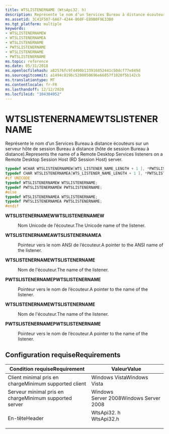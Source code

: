 ```yaml
---
title: WTSLISTENERNAME (WtsApi32. h)
description: Représente le nom d’un Services Bureau à distance écouteurs sur un serveur hôte de session Bureau à distance (hôte de session Bureau à distance).
ms.assetid: 3C41F507-6A67-4244-860F-E89B0F9E33B0
ms.tgt_platform: multiple
keywords:
- WTSLISTENERNAMEW
- WTSLISTENERNAMEA
- WTSLISTENERNAME
- PWTSLISTENERNAME
- WTSLISTENERNAME
- PWTSLISTENERNAME
ms.topic: reference
ms.date: 05/31/2018
ms.openlocfilehash: a82576fc9f4490b133916852441c50dcf77e849d
ms.sourcegitcommit: a1494c819bc5200050696e66057f1020f5b142cb
ms.translationtype: MT
ms.contentlocale: fr-FR
ms.lasthandoff: 12/12/2020
ms.locfileid: "104384952"
---
```

# <a name="wtslistenername"></a><span data-ttu-id="05101-109">WTSLISTENERNAME</span><span class="sxs-lookup"><span data-stu-id="05101-109">WTSLISTENERNAME</span></span>

<span data-ttu-id="05101-110">Représente le nom d’un Services Bureau à distance écouteurs sur un serveur hôte de session Bureau à distance (hôte de session Bureau à distance).</span><span class="sxs-lookup"><span data-stu-id="05101-110">Represents the name of a Remote Desktop Services listeners on a Remote Desktop Session Host (RD Session Host) server.</span></span>


```C++
typedef WCHAR WTSLISTENERNAMEW[WTS_LISTENER_NAME_LENGTH + 1 ], *PWTSLISTENERNAMEW;
typedef CHAR WTSLISTENERNAMEA[WTS_LISTENER_NAME_LENGTH + 1 ], *PWTSLISTENERNAMEA;
#if UNICODE
typedef WTSLISTENERNAMEW WTSLISTENERNAME;
typedef PWTSLISTENERNAMEW PWTSLISTENERNAME;
#else 
typedef WTSLISTENERNAMEA WTSLISTENERNAME;
typedef PWTSLISTENERNAMEA PWTSLISTENERNAME;
#endif 
```



<dl> <dt>

<span data-ttu-id="05101-111">**WTSLISTENERNAMEW**</span><span class="sxs-lookup"><span data-stu-id="05101-111">**WTSLISTENERNAMEW**</span></span>
</dt> <dd>

<span data-ttu-id="05101-112">Nom Unicode de l’écouteur.</span><span class="sxs-lookup"><span data-stu-id="05101-112">The Unicode name of the listener.</span></span>

</dd> <dt>

<span data-ttu-id="05101-113">**WTSLISTENERNAMEA**</span><span class="sxs-lookup"><span data-stu-id="05101-113">**WTSLISTENERNAMEA**</span></span>
</dt> <dd>

<span data-ttu-id="05101-114">Pointeur vers le nom ANSI de l’écouteur.</span><span class="sxs-lookup"><span data-stu-id="05101-114">A pointer to the ANSI name of the listener.</span></span>

</dd> <dt>

<span data-ttu-id="05101-115">**WTSLISTENERNAME**</span><span class="sxs-lookup"><span data-stu-id="05101-115">**WTSLISTENERNAME**</span></span>
</dt> <dd>

<span data-ttu-id="05101-116">Nom de l'écouteur.</span><span class="sxs-lookup"><span data-stu-id="05101-116">The name of the listener.</span></span>

</dd> <dt>

<span data-ttu-id="05101-117">**PWTSLISTENERNAME**</span><span class="sxs-lookup"><span data-stu-id="05101-117">**PWTSLISTENERNAME**</span></span>
</dt> <dd>

<span data-ttu-id="05101-118">Pointeur vers le nom de l’écouteur.</span><span class="sxs-lookup"><span data-stu-id="05101-118">A pointer to the name of the listener.</span></span>

</dd> <dt>

<span data-ttu-id="05101-119">**WTSLISTENERNAME**</span><span class="sxs-lookup"><span data-stu-id="05101-119">**WTSLISTENERNAME**</span></span>
</dt> <dd>

<span data-ttu-id="05101-120">Nom de l'écouteur.</span><span class="sxs-lookup"><span data-stu-id="05101-120">The name of the listener.</span></span>

</dd> <dt>

<span data-ttu-id="05101-121">**PWTSLISTENERNAME**</span><span class="sxs-lookup"><span data-stu-id="05101-121">**PWTSLISTENERNAME**</span></span>
</dt> <dd>

<span data-ttu-id="05101-122">Pointeur vers le nom de l’écouteur.</span><span class="sxs-lookup"><span data-stu-id="05101-122">A pointer to the name of the listener.</span></span>

</dd> </dl>

## <a name="requirements"></a><span data-ttu-id="05101-123">Configuration requise</span><span class="sxs-lookup"><span data-stu-id="05101-123">Requirements</span></span>



| <span data-ttu-id="05101-124">Condition requise</span><span class="sxs-lookup"><span data-stu-id="05101-124">Requirement</span></span> | <span data-ttu-id="05101-125">Valeur</span><span class="sxs-lookup"><span data-stu-id="05101-125">Value</span></span> |
|-------------------------------------|---------------------------------------------------------------------------------------|
| <span data-ttu-id="05101-126">Client minimal pris en charge</span><span class="sxs-lookup"><span data-stu-id="05101-126">Minimum supported client</span></span><br/> | <span data-ttu-id="05101-127">Windows Vista</span><span class="sxs-lookup"><span data-stu-id="05101-127">Windows Vista</span></span><br/>                                                              |
| <span data-ttu-id="05101-128">Serveur minimal pris en charge</span><span class="sxs-lookup"><span data-stu-id="05101-128">Minimum supported server</span></span><br/> | <span data-ttu-id="05101-129">Windows Server 2008</span><span class="sxs-lookup"><span data-stu-id="05101-129">Windows Server 2008</span></span><br/>                                                        |
| <span data-ttu-id="05101-130">En-tête</span><span class="sxs-lookup"><span data-stu-id="05101-130">Header</span></span><br/>                   | <dl> <span data-ttu-id="05101-131"><dt>WtsApi32. h</dt></span><span class="sxs-lookup"><span data-stu-id="05101-131"><dt>WtsApi32.h</dt></span></span> </dl> |



 

 





